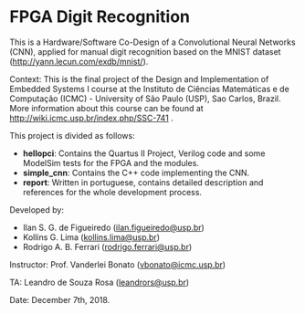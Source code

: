 # FPGA Digit Recognition

This is a Hardware/Software Co-Design of a Convolutional Neural Networks (CNN), applied for manual digit recognition based on the MNIST dataset (http://yann.lecun.com/exdb/mnist/).

Context:
This is the final project of the Design and Implementation of Embedded Systems I course at the Instituto de Ciências Matemáticas e de Computação (ICMC) - University of São Paulo (USP), Sao Carlos, Brazil. More information about this course can be found at http://wiki.icmc.usp.br/index.php/SSC-741 .

This project is divided as follows:
* __hellopci__: Contains the Quartus II Project, Verilog code and some ModelSim tests for the FPGA and the modules.
* __simple\_cnn__: Contains the C++ code implementing the CNN.
* __report__: Written in portuguese, contains detailed description and references for the whole development process.

Developed by:
* Ilan S. G. de Figueiredo (ilan.figueiredo@usp.br) 
* Kollins G. Lima (kollins.lima@usp.br) 
* Rodrigo A. B. Ferrari (rodrigo.ferrari@usp.br)

Instructor: Prof. Vanderlei Bonato (vbonato@icmc.usp.br)

TA: Leandro de Souza Rosa (leandrors@usp.br)

Date: December 7th, 2018.
